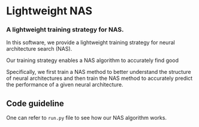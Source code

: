 # Lightweight NAS
### A lightweight training strategy for NAS. 

In this software, we provide a lightweight training strategy for neural architecture search (NAS). 

Our training strategy enables a NAS algorithm to accurately find good

Specifically, we first train a NAS method to better understand the structure of neural architectures and then train the NAS method to accurately predict the performance of a given neural architecture.


## Code guideline

One can refer to ```run.py``` file to see how our NAS algorithm works.
